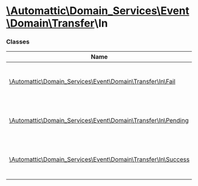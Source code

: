 # [\Automattic](../namespaces/automattic.md)[\Domain_Services](../namespaces/automattic-domain-services.md)[\Event](../namespaces/automattic-domain-services-event.md)[\Domain](../namespaces/automattic-domain-services-event-domain.md)[\Transfer](../namespaces/automattic-domain-services-event-domain-transfer.md)\In

### Classes

| Name | Summary |
|------|---------|
| [\Automattic\Domain_Services\Event\Domain\Transfer\In\Fail](../classes/Automattic-Domain-Services-Event-Domain-Transfer-In-Fail.md) | Inbound domain transfer failure event |
| [\Automattic\Domain_Services\Event\Domain\Transfer\In\Pending](../classes/Automattic-Domain-Services-Event-Domain-Transfer-In-Pending.md) | Inbound domain transfer start event |
| [\Automattic\Domain_Services\Event\Domain\Transfer\In\Success](../classes/Automattic-Domain-Services-Event-Domain-Transfer-In-Success.md) | Inbound domain transfer success event |
